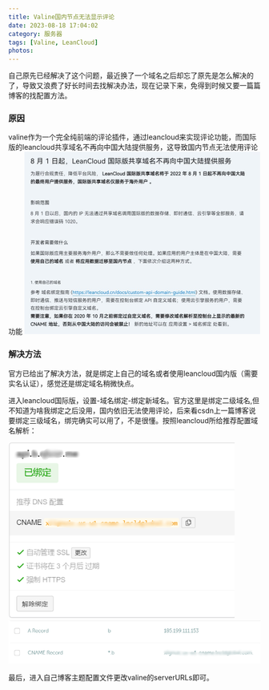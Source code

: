 ```yaml
---
title: Valine国内节点无法显示评论
date: 2023-08-18 17:04:02
category: 服务器
tags: [Valine, LeanCloud]
photos: 
---
```


自己原先已经解决了这个问题，最近换了一个域名之后却忘了原先是怎么解决的了，导致又浪费了好长时间去找解决办法，现在记录下来，免得到时候又要一篇篇博客的找配置方法。
<!-- more -->
### 原因
valine作为一个完全纯前端的评论插件，通过leancloud来实现评论功能，而国际版的leancloud共享域名不再向中国大陆提供服务，这导致国内节点无法使用评论功能
<img src="/someimg/8311.jpg" style="zoom: 50%;" />

### 解决方法
官方已给出了解决方法，就是绑定上自己的域名或者使用leancloud国内版（需要实名认证），感觉还是绑定域名稍微快点。

进入leancloud国际版，设置-域名绑定-绑定新域名。官方这里是绑定二级域名,但不知道为啥我绑定之后没用，国内依旧无法使用评论，后来看csdn上一篇博客说要绑定三级域名，绑完确实可以用了，不是很懂。按照leancloud所给推荐配置域名解析：

<img src="/someimg/Snipaste_2023-08-31_16-27-11.png" alt="1" style="zoom:80%;" />

<img src="/someimg/Snipaste_2023-08-31_18-05-07.png" alt="8312" style="zoom:80%;" />

最后，进入自己博客主题配置文件更改valine的serverURLs即可。

